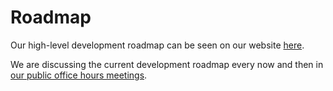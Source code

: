 # Roadmap

Our high-level development roadmap can be seen on our website [here](https://koor.tech/development-roadmap/).

We are discussing the current development roadmap every now and then in [our public office hours meetings](README.md#office-hours).
